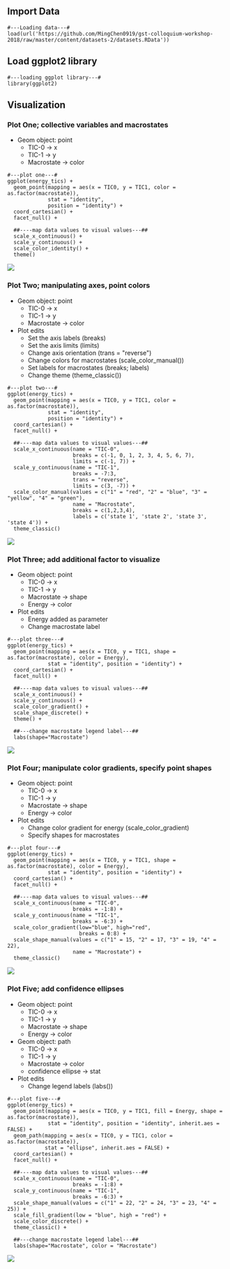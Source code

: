 Import Data
-----------

    #---Loading data---#
    load(url('https://github.com/MingChen0919/gst-colloquium-workshop-2018/raw/master/content/datasets-2/datasets.RData'))

Load ggplot2 library
--------------------

    #---loading ggplot library---#
    library(ggplot2)

Visualization
-------------

### Plot One; collective variables and macrostates

-   Geom object: point
    -   TIC-0 -&gt; x
    -   TIC-1 -&gt; y
    -   Macrostate -&gt; color

<!-- -->

    #---plot one---#
    ggplot(energy_tics) +
      geom_point(mapping = aes(x = TIC0, y = TIC1, color = as.factor(macrostate)),
                 stat = "identity", 
                 position = "identity") +
      coord_cartesian() +
      facet_null() +
      
      ##----map data values to visual values---##
      scale_x_continuous() +
      scale_y_continuous() +
      scale_color_identity() +
      theme()

![](scatterplot_files/figure-markdown_strict/unnamed-chunk-3-1.png)

### Plot Two; manipulating axes, point colors

-   Geom object: point
    -   TIC-0 -&gt; x
    -   TIC-1 -&gt; y
    -   Macrostate -&gt; color
-   Plot edits
    -   Set the axis labels (breaks)  
    -   Set the axis limits (limits)  
    -   Change axis orientation (trans = "reverse")  
    -   Change colors for macrostates (scale\_color\_manual())  
    -   Set labels for macrostates (breaks; labels)  
    -   Change theme (theme\_classic())

<!-- -->

    #---plot two---#
    ggplot(energy_tics) +
      geom_point(mapping = aes(x = TIC0, y = TIC1, color = as.factor(macrostate)),
                 stat = "identity", 
                 position = "identity") +
      coord_cartesian() +
      facet_null() +
      
      ##----map data values to visual values---##
      scale_x_continuous(name = "TIC-0", 
                         breaks = c(-1, 0, 1, 2, 3, 4, 5, 6, 7),
                         limits = c(-1, 7)) +
      scale_y_continuous(name = "TIC-1",
                         breaks = -7:3, 
                         trans = "reverse",
                         limits = c(3, -7)) +
      scale_color_manual(values = c("1" = "red", "2" = "blue", "3" = "yellow", "4" = "green"),
                         name = "Macrostate", 
                         breaks = c(1,2,3,4),
                         labels = c('state 1', 'state 2', 'state 3', 'state 4')) + 
      theme_classic()

![](scatterplot_files/figure-markdown_strict/unnamed-chunk-4-1.png)

### Plot Three; add additional factor to visualize

-   Geom object: point
    -   TIC-0 -&gt; x
    -   TIC-1 -&gt; y
    -   Macrostate -&gt; shape
    -   Energy -&gt; color
-   Plot edits
    -   Energy added as parameter
    -   Change macrostate label

<!-- -->

    #---plot three---#
    ggplot(energy_tics) +
      geom_point(mapping = aes(x = TIC0, y = TIC1, shape = as.factor(macrostate), color = Energy),
                 stat = "identity", position = "identity") +
      coord_cartesian() +
      facet_null() +
      
      ##----map data values to visual values---##
      scale_x_continuous() +
      scale_y_continuous() +
      scale_color_gradient() +
      scale_shape_discrete() +
      theme() +
      
      ##---change macrostate legend label---##
      labs(shape="Macrostate") 

![](scatterplot_files/figure-markdown_strict/unnamed-chunk-5-1.png)

### Plot Four; manipulate color gradients, specify point shapes

-   Geom object: point
    -   TIC-0 -&gt; x
    -   TIC-1 -&gt; y
    -   Macrostate -&gt; shape
    -   Energy -&gt; color
-   Plot edits
    -   Change color gradient for energy (scale\_color\_gradient)
    -   Specify shapes for macrostates

<!-- -->

    #---plot four---#
    ggplot(energy_tics) +
      geom_point(mapping = aes(x = TIC0, y = TIC1, shape = as.factor(macrostate), color = Energy),
                 stat = "identity", position = "identity") +
      coord_cartesian() +
      facet_null() +
      
      ##----map data values to visual values---##
      scale_x_continuous(name = "TIC-0",
                         breaks = -1:8) +
      scale_y_continuous(name = "TIC-1",
                         breaks = -6:3) +
      scale_color_gradient(low="blue", high="red",
                           breaks = 0:8) +
      scale_shape_manual(values = c("1" = 15, "2" = 17, "3" = 19, "4" = 22),
                         name = "Macrostate") +
      theme_classic()

![](scatterplot_files/figure-markdown_strict/unnamed-chunk-6-1.png)

### Plot Five; add confidence ellipses

-   Geom object: point
    -   TIC-0 -&gt; x
    -   TIC-1 -&gt; y
    -   Macrostate -&gt; shape
    -   Energy -&gt; color
-   Geom object: path
    -   TIC-0 -&gt; x
    -   TIC-1 -&gt; y
    -   Macrostate -&gt; color
    -   confidence ellipse -&gt; stat
-   Plot edits
    -   Change legend labels (labs())

<!-- -->

    #---plot five---#
    ggplot(energy_tics) +
      geom_point(mapping = aes(x = TIC0, y = TIC1, fill = Energy, shape = as.factor(macrostate)),
                 stat = "identity", position = "identity", inherit.aes = FALSE) +
      geom_path(mapping = aes(x = TIC0, y = TIC1, color = as.factor(macrostate)), 
                stat = "ellipse", inherit.aes = FALSE) + 
      coord_cartesian() +
      facet_null() +
      
      ##----map data values to visual values---##
      scale_x_continuous(name = "TIC-0",
                         breaks = -1:8) +
      scale_y_continuous(name = "TIC-1",
                         breaks = -6:3) +
      scale_shape_manual(values = c("1" = 22, "2" = 24, "3" = 23, "4" = 25)) +
      scale_fill_gradient(low = "blue", high = "red") +
      scale_color_discrete() +
      theme_classic() +
      
      ##---change macrostate legend label---##
      labs(shape="Macrostate", color = "Macrostate") 

![](scatterplot_files/figure-markdown_strict/unnamed-chunk-7-1.png)
